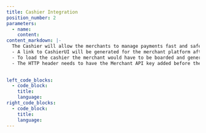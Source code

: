 ```yaml
---
title: Cashier Integration
position_number: 2
parameters:
  - name:
    content:
content_markdown: |-
  The Cashier will allow the merchants to manage payments fast and safe :
  - A link to CashierUI will be generated for the merchant platform after session requesting.
  - To load the cashier the merchant would have to be boarded and generate an API key from merchant portal. This API key once generated needs to be used when calling the Kibramoa Gateway cashier.
  - The HTTP header needs to have the Merchant API key added before the cashier can be called.

 
left_code_blocks:
  - code_block:
    title:
    language:
right_code_blocks:
  - code_block:
    title:
    language:
---
```

